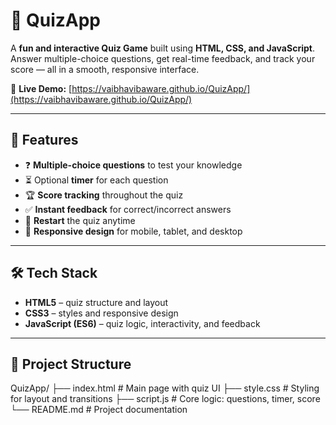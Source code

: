# 🧠 QuizApp

A **fun and interactive Quiz Game** built using **HTML, CSS, and JavaScript**. Answer multiple-choice questions, get real-time feedback, and track your score — all in a smooth, responsive interface.

🔗 **Live Demo:** [https://vaibhavibaware.github.io/QuizApp/](https://vaibhavibaware.github.io/QuizApp/)

---

## 🎯 Features

- ❓ **Multiple-choice questions** to test your knowledge
- ⏳ Optional **timer** for each question
- 🏆 **Score tracking** throughout the quiz
- ✅ **Instant feedback** for correct/incorrect answers
- 🔄 **Restart** the quiz anytime
- 📱 **Responsive design** for mobile, tablet, and desktop

---

## 🛠️ Tech Stack

- **HTML5** – quiz structure and layout
- **CSS3** – styles and responsive design
- **JavaScript (ES6)** – quiz logic, interactivity, and feedback

---

## 📁 Project Structure

QuizApp/
├── index.html # Main page with quiz UI
├── style.css # Styling for layout and transitions
├── script.js # Core logic: questions, timer, score
└── README.md # Project documentation
